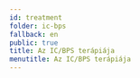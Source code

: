 ```yaml
---
id: treatment
folder: ic-bps
fallback: en
public: true
title: Az IC/BPS terápiája
menutitle: Az IC/BPS terápiája
---
```

